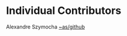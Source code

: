 Individual Contributors
=======================

Alexandre Szymocha [~as/github]

[~as/github]: https://github.com/Aksamyt
